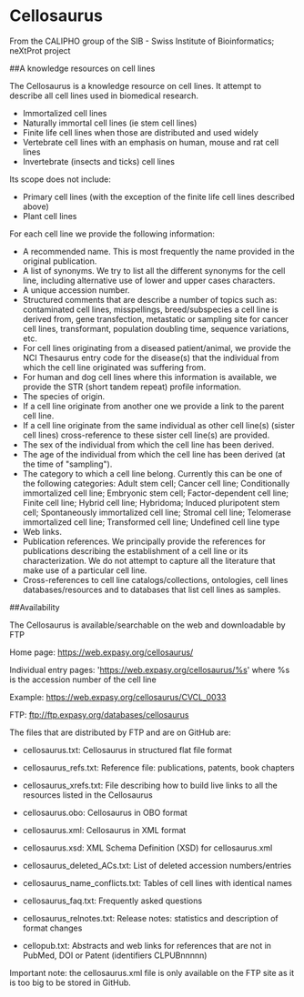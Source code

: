 Cellosaurus
===========

From the CALIPHO group of the SIB - Swiss Institute of Bioinformatics; neXtProt project

##A knowledge resources on cell lines

The Cellosaurus is a knowledge resource on cell lines. It attempt to describe all cell lines used in biomedical research.

 - Immortalized cell lines
 - Naturally immortal cell lines (ie stem cell lines)
 - Finite life cell lines when those are distributed and used widely
 - Vertebrate cell lines with an emphasis on human, mouse and rat cell lines
 - Invertebrate (insects and ticks) cell lines

Its scope does not include:

 - Primary cell lines (with the exception of the finite life cell lines described above)
 - Plant cell lines

For each cell line we provide the following information:

- A recommended name. This is most frequently the name provided in the original publication.
- A list of synonyms. We try to list all the different synonyms for the cell line, including alternative use of lower and upper cases characters.
- A unique accession number.
- Structured comments that are describe a number of topics such as: contaminated cell lines, misspellings, breed/subspecies a cell line is derived from, gene transfection, metastatic or sampling site for cancer cell lines, transformant, population doubling time, sequence variations, etc.
- For cell lines originating from a diseased patient/animal, we provide the NCI Thesaurus entry code for the disease(s) that the individual from which the cell line originated was suffering from.
- For human and dog cell lines where this information is available, we provide the STR (short tandem repeat) profile information.
- The species of origin.
- If a cell line originate from another one we provide a link to the parent cell line.
- If a cell line originate from the same individual as other cell line(s) (sister cell lines) cross-reference to these sister cell line(s) are provided.
- The sex of the individual from which the cell line has been derived.
- The age of the individual from which the cell line has been derived (at the time of "sampling").
- The category to which a cell line belong. Currently this can be one of the following categories: Adult stem cell; Cancer cell line; Conditionally immortalized cell line; Embryonic stem cell; Factor-dependent cell line; Finite cell line; Hybrid cell line; Hybridoma; Induced pluripotent stem cell; Spontaneously immortalized cell line; Stromal cell line; Telomerase immortalized cell line; Transformed cell line; Undefined cell line type
- Web links.
- Publication references. We principally provide the references for publications describing the establishment of a cell line or its characterization. We do not attempt to capture all the literature that make use of a particular cell line.
- Cross-references to cell line catalogs/collections, ontologies, cell lines databases/resources and to databases that list cell lines as samples.

##Availability

The Cellosaurus is available/searchable on the web and downloadable by FTP

Home page:
https://web.expasy.org/cellosaurus/

Individual entry pages: 'https://web.expasy.org/cellosaurus/%s' where %s is the accession number of the cell line

Example:
https://web.expasy.org/cellosaurus/CVCL_0033

FTP: 
ftp://ftp.expasy.org/databases/cellosaurus

The files that are distributed by FTP and are on GitHub are:

- cellosaurus.txt: Cellosaurus in structured flat file format
- cellosaurus_refs.txt: Reference file: publications, patents, book chapters
- cellosaurus_xrefs.txt: File describing how to build live links to all the resources listed in the Cellosaurus

- cellosaurus.obo: Cellosaurus in OBO format

- cellosaurus.xml: Cellosaurus in XML format
- cellosaurus.xsd: XML Schema Definition (XSD) for cellosaurus.xml

- cellosaurus_deleted_ACs.txt: List of deleted accession numbers/entries
- cellosaurus_name_conflicts.txt: Tables of cell lines with identical names
- cellosaurus_faq.txt: Frequently asked questions
- cellosaurus_relnotes.txt: Release notes: statistics and description of format changes

- cellopub.txt: Abstracts and web links for references that are not in PubMed, DOI or Patent (identifiers CLPUBnnnnn)

Important note: the cellosaurus.xml file is only available on the FTP site as it is too big to be stored in GitHub.
